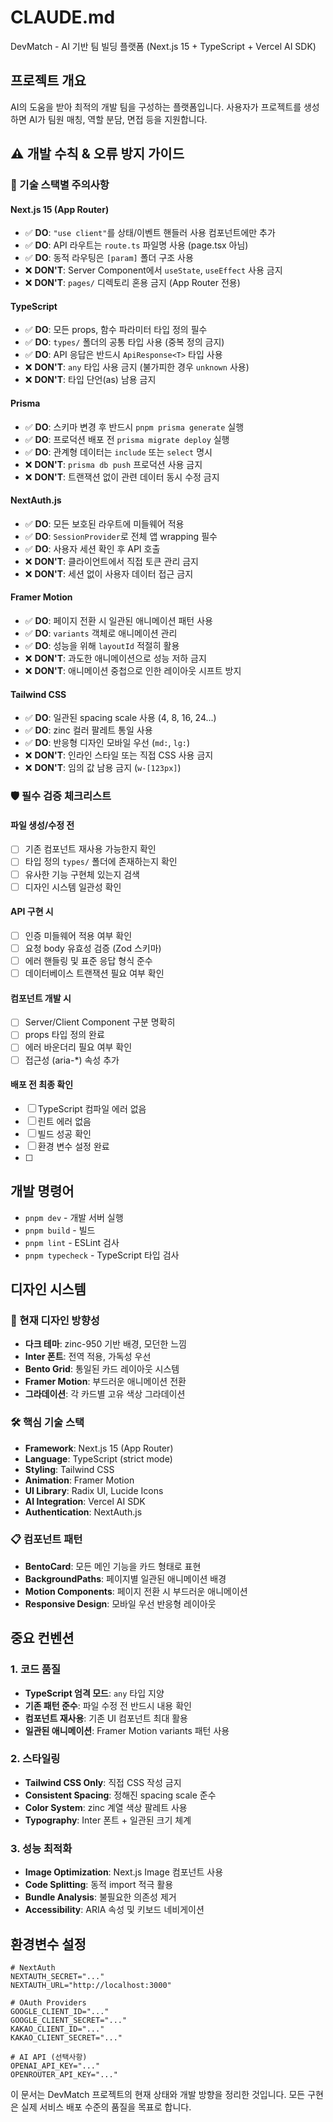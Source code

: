 # CLAUDE.md

DevMatch - AI 기반 팀 빌딩 플랫폼 (Next.js 15 + TypeScript + Vercel AI SDK)

## 프로젝트 개요
AI의 도움을 받아 최적의 개발 팀을 구성하는 플랫폼입니다. 사용자가 프로젝트를 생성하면 AI가 팀원 매칭, 역할 분담, 면접 등을 지원합니다.

## ⚠️ **개발 수칙 & 오류 방지 가이드**

### **🔧 기술 스택별 주의사항**

#### **Next.js 15 (App Router)**
- ✅ **DO**: `"use client"`를 상태/이벤트 핸들러 사용 컴포넌트에만 추가
- ✅ **DO**: API 라우트는 `route.ts` 파일명 사용 (page.tsx 아님)
- ✅ **DO**: 동적 라우팅은 `[param]` 폴더 구조 사용
- ❌ **DON'T**: Server Component에서 `useState`, `useEffect` 사용 금지
- ❌ **DON'T**: `pages/` 디렉토리 혼용 금지 (App Router 전용)

#### **TypeScript**
- ✅ **DO**: 모든 props, 함수 파라미터 타입 정의 필수
- ✅ **DO**: `types/` 폴더의 공통 타입 사용 (중복 정의 금지)
- ✅ **DO**: API 응답은 반드시 `ApiResponse<T>` 타입 사용
- ❌ **DON'T**: `any` 타입 사용 금지 (불가피한 경우 `unknown` 사용)
- ❌ **DON'T**: 타입 단언(as) 남용 금지

#### **Prisma**
- ✅ **DO**: 스키마 변경 후 반드시 `pnpm prisma generate` 실행
- ✅ **DO**: 프로덕션 배포 전 `prisma migrate deploy` 실행
- ✅ **DO**: 관계형 데이터는 `include` 또는 `select` 명시
- ❌ **DON'T**: `prisma db push` 프로덕션 사용 금지
- ❌ **DON'T**: 트랜잭션 없이 관련 데이터 동시 수정 금지

#### **NextAuth.js**
- ✅ **DO**: 모든 보호된 라우트에 미들웨어 적용
- ✅ **DO**: `SessionProvider`로 전체 앱 wrapping 필수
- ✅ **DO**: 사용자 세션 확인 후 API 호출
- ❌ **DON'T**: 클라이언트에서 직접 토큰 관리 금지
- ❌ **DON'T**: 세션 없이 사용자 데이터 접근 금지

#### **Framer Motion**
- ✅ **DO**: 페이지 전환 시 일관된 애니메이션 패턴 사용
- ✅ **DO**: `variants` 객체로 애니메이션 관리
- ✅ **DO**: 성능을 위해 `layoutId` 적절히 활용
- ❌ **DON'T**: 과도한 애니메이션으로 성능 저하 금지
- ❌ **DON'T**: 애니메이션 중첩으로 인한 레이아웃 시프트 방지

#### **Tailwind CSS**
- ✅ **DO**: 일관된 spacing scale 사용 (4, 8, 16, 24...)
- ✅ **DO**: zinc 컬러 팔레트 통일 사용
- ✅ **DO**: 반응형 디자인 모바일 우선 (`md:`, `lg:`)
- ❌ **DON'T**: 인라인 스타일 또는 직접 CSS 사용 금지
- ❌ **DON'T**: 임의 값 남용 금지 (`w-[123px]`)

### **🛡️ 필수 검증 체크리스트**

#### **파일 생성/수정 전**
- [ ] 기존 컴포넌트 재사용 가능한지 확인
- [ ] 타입 정의 `types/` 폴더에 존재하는지 확인
- [ ] 유사한 기능 구현체 있는지 검색
- [ ] 디자인 시스템 일관성 확인

#### **API 구현 시**
- [ ] 인증 미들웨어 적용 여부 확인
- [ ] 요청 body 유효성 검증 (Zod 스키마)
- [ ] 에러 핸들링 및 표준 응답 형식 준수
- [ ] 데이터베이스 트랜잭션 필요 여부 확인

#### **컴포넌트 개발 시**
- [ ] Server/Client Component 구분 명확히
- [ ] props 타입 정의 완료
- [ ] 에러 바운더리 필요 여부 확인
- [ ] 접근성 (aria-\*) 속성 추가

#### **배포 전 최종 확인**
- [ ] TypeScript 컴파일 에러 없음
- [ ] 린트 에러 없음
- [ ] 빌드 성공 확인
- [ ] 환경 변수 설정 완료
- [ ] 
## 개발 명령어
- `pnpm dev` - 개발 서버 실행
- `pnpm build` - 빌드 
- `pnpm lint` - ESLint 검사
- `pnpm typecheck` - TypeScript 타입 검사

## 디자인 시스템

### 🎨 현재 디자인 방향성
- **다크 테마**: zinc-950 기반 배경, 모던한 느낌
- **Inter 폰트**: 전역 적용, 가독성 우선
- **Bento Grid**: 통일된 카드 레이아웃 시스템
- **Framer Motion**: 부드러운 애니메이션 전환
- **그라데이션**: 각 카드별 고유 색상 그라데이션

### 🛠️ 핵심 기술 스택
- **Framework**: Next.js 15 (App Router)
- **Language**: TypeScript (strict mode)
- **Styling**: Tailwind CSS
- **Animation**: Framer Motion
- **UI Library**: Radix UI, Lucide Icons
- **AI Integration**: Vercel AI SDK
- **Authentication**: NextAuth.js

### 📋 컴포넌트 패턴
- **BentoCard**: 모든 메인 기능을 카드 형태로 표현
- **BackgroundPaths**: 페이지별 일관된 애니메이션 배경
- **Motion Components**: 페이지 전환 시 부드러운 애니메이션
- **Responsive Design**: 모바일 우선 반응형 레이아웃

## 중요 컨벤션

### 1. 코드 품질
- **TypeScript 엄격 모드**: `any` 타입 지양
- **기존 패턴 준수**: 파일 수정 전 반드시 내용 확인
- **컴포넌트 재사용**: 기존 UI 컴포넌트 최대 활용
- **일관된 애니메이션**: Framer Motion variants 패턴 사용

### 2. 스타일링
- **Tailwind CSS Only**: 직접 CSS 작성 금지
- **Consistent Spacing**: 정해진 spacing scale 준수
- **Color System**: zinc 계열 색상 팔레트 사용
- **Typography**: Inter 폰트 + 일관된 크기 체계

### 3. 성능 최적화
- **Image Optimization**: Next.js Image 컴포넌트 사용
- **Code Splitting**: 동적 import 적극 활용
- **Bundle Analysis**: 불필요한 의존성 제거
- **Accessibility**: ARIA 속성 및 키보드 네비게이션

## 환경변수 설정
```env
# NextAuth
NEXTAUTH_SECRET="..."
NEXTAUTH_URL="http://localhost:3000"

# OAuth Providers
GOOGLE_CLIENT_ID="..."
GOOGLE_CLIENT_SECRET="..."
KAKAO_CLIENT_ID="..."
KAKAO_CLIENT_SECRET="..."

# AI API (선택사항)
OPENAI_API_KEY="..."
OPENROUTER_API_KEY="..."
```

이 문서는 DevMatch 프로젝트의 현재 상태와 개발 방향을 정리한 것입니다. 
모든 구현은 실제 서비스 배포 수준의 품질을 목표로 합니다.